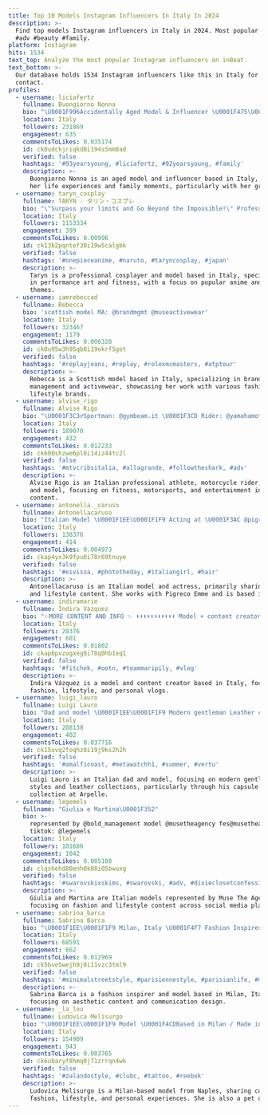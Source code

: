 ```yaml
---
title: Top 10 Models Instagram Influencers In Italy In 2024
description: >-
  Find top models Instagram influencers in Italy in 2024. Most popular hashtags:
  #adv #beauty #family.
platform: Instagram
hits: 1534
text_top: Analyze the most popular Instagram influencers on inBeat.
text_bottom: >-
  Our database holds 1534 Instagram influencers like this in Italy for you to
  contact.
profiles:
  - username: liciafertz
    fullname: Buongiorno Nonna
    bio: "\U0001F996Accidentally Aged Model & Influencer \U0001F475\U0001F3FCMula triestina dal 1930 ⏳NO TIME TO BE SAD \U0001F469‍\U0001F466My incredible life with my grandson @elousai ⬇️ Leggi il blog!"
    location: Italy
    followers: 231869
    engagement: 635
    commentsToLikes: 0.035174
    id: ck0udckjriqkd0i194s5mm8ad
    verified: false
    hashtags: '#93yearsyoung, #liciafertz, #92yearsyoung, #family'
    description: >-
      Buongiorno Nonna is an aged model and influencer based in Italy, sharing
      her life experiences and family moments, particularly with her grandson.
  - username: taryn_cosplay
    fullname: TARYN ☆ タリン・コスプレ
    bio: "\"Surpass your limits and Go Beyond the Impossible!\" Professional Coser - Model - Performer \U0001F30D\U0001F3AD FiTnEsS FrEaK Con Booking: events@taryncosplay.com"
    location: Italy
    followers: 1153334
    engagement: 399
    commentsToLikes: 0.00996
    id: ck13b2pqntef30i19w5calgbk
    verified: false
    hashtags: '#onepieceanime, #naruto, #taryncosplay, #japan'
    description: >-
      Taryn is a professional cosplayer and model based in Italy, specializing
      in performance art and fitness, with a focus on popular anime and gaming
      themes.
  - username: iamrebeccad
    fullname: Rebecca
    bio: 'scottish model MA: @brandmgmt @museactivewear'
    location: Italy
    followers: 323467
    engagement: 1179
    commentsToLikes: 0.006328
    id: ck0u95w3h95qb0i19okrf5got
    verified: false
    hashtags: '#replayjeans, #replay, #rolexmcmasters, #atptour'
    description: >-
      Rebecca is a Scottish model based in Italy, specializing in brand
      management and activewear, showcasing her work with various fashion and
      lifestyle brands.
  - username: alvise_rigo
    fullname: Alvise Rigo
    bio: "\U0001F3C3‍♂️Sportman: @gymbeam.it \U0001F3CD Rider: @yamahamotorit \U0001F3ADActor: \U0001F1EE\U0001F1F9 @moviement_agenzia \U0001F1EA\U0001F1F8 @a6cinema \U0001F4AA Model: \U0001F1EE\U0001F1F9 @imgmodels"
    location: Italy
    followers: 189070
    engagement: 432
    commentsToLikes: 0.012233
    id: ck600shzwe6pl0i14iz44tc2l
    verified: false
    hashtags: '#mtvcribsitalia, #allagrande, #followtheshark, #adv'
    description: >-
      Alvise Rigo is an Italian professional athlete, motorcycle rider, actor,
      and model, focusing on fitness, motorsports, and entertainment in his
      content.
  - username: antonella._caruso
    fullname: Antonellacaruso
    bio: "Italian Model \U0001F1EE\U0001F1F9 Acting at \U0001F3AC @pigrecoemme"
    location: Italy
    followers: 138376
    engagement: 414
    commentsToLikes: 0.004973
    id: ckap4yx3k9fpu0i78r69tnuye
    verified: false
    hashtags: '#eivissa, #phototheday, #italiangirl, #hair'
    description: >-
      Antonellacaruso is an Italian model and actress, primarily sharing fashion
      and lifestyle content. She works with Pigreco Emme and is based in Italy.
  - username: indiramarie
    fullname: Indira Vázquez
    bio: "✨MORE CONTENT AND INFO ✨ ⬇️⬇️⬇️⬇️⬇️⬇️⬇️⬇️⬇️⬇️⬇️ Model + content creator = \U0001F91D\U0001F498 From: \U0001F1F5\U0001F1F7 indiravazquez1919@gmail.com"
    location: Italy
    followers: 20376
    engagement: 601
    commentsToLikes: 0.01802
    id: ckap6pvzogxeg0i78q0hb1eq1
    verified: false
    hashtags: '#fitchek, #ootn, #teammaripily, #vlog'
    description: >-
      Indira Vázquez is a model and content creator based in Italy, focusing on
      fashion, lifestyle, and personal vlogs.
  - username: luigi_lauro
    fullname: Luigi Lauro
    bio: "Dad and model \U0001F1EE\U0001F1F9 Modern gentleman Leather collection @arpelleshop Tiktok 270k My capsule collection ⬇️"
    location: Italy
    followers: 208138
    engagement: 402
    commentsToLikes: 0.037716
    id: ck15uvq2foqhz0i19j9ks2h2h
    verified: false
    hashtags: '#amalficoast, #metawatchh1, #summer, #vertu'
    description: >-
      Luigi Lauro is an Italian dad and model, focusing on modern gentleman
      styles and leather collections, particularly through his capsule
      collection at Arpelle.
  - username: legemels
    fullname: "Giulia e Martina\U0001F352"
    bio: >-
      represented by @bold_management model @musetheagency fes@musetheagency.com
      tiktok: @legemels
    location: Italy
    followers: 101686
    engagement: 1042
    commentsToLikes: 0.005108
    id: clqshehd80enh0k08i05bwuxg
    verified: false
    hashtags: '#swarovskixskims, #swarovski, #adv, #dixieclosetconfessions'
    description: >-
      Giulia and Martina are Italian models represented by Muse The Agency,
      focusing on fashion and lifestyle content across social media platforms.
  - username: sabrina_barca
    fullname: Sabrina Barca
    bio: "\U0001F1EE\U0001F1F9 Milan, Italy \U0001F4F7 Fashion Inspirer | Model | Content Creator \U0001F339 Aesthete ✉️ sabrinabarca@premiumid.it \U0001F51C Communication Design @naba"
    location: Italy
    followers: 68591
    engagement: 662
    commentsToLikes: 0.012969
    id: ck5bve5wejh9j0i11vzc3tml9
    verified: false
    hashtags: '#minimalstreetstyle, #parisiennestyle, #parisianlife, #minimalmood'
    description: >-
      Sabrina Barca is a fashion inspirer and model based in Milan, Italy,
      focusing on aesthetic content and communication design.
  - username: _la_lou
    fullname: Ludovica Melisurgo
    bio: "\U0001F1EE\U0001F1F9 Model \U0001F4CDBased in Milan / Made in Naples \U0001F380 Giulia and \U0001F436 @gizmo_mini_dog_ ‘s mom \U0001F4E9 MGMT • Pietro@pssharing.com"
    location: Italy
    followers: 154909
    engagement: 943
    commentsToLikes: 0.003765
    id: ck6ubaryf8hmq0j71zrrqn4wk
    verified: false
    hashtags: '#zalandostyle, #clubc, #tattoo, #reebok'
    description: >-
      Ludovica Melisurgo is a Milan-based model from Naples, sharing content on
      fashion, lifestyle, and personal experiences. She is also a pet owner.
---
```



